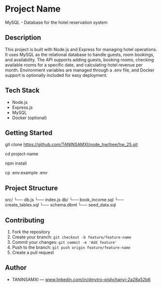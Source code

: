 # Project Name

MySQL - Database for the hotel reservation system

## Description

This project is built with Node.js and Express for managing hotel operations.
It uses MySQL as the relational database to handle guests, room bookings, and availability. 
The API supports adding guests, booking rooms, checking available rooms for a specific date, 
and calculating hotel revenue per month.
Environment variables are managed through a .env file,
and Docker support is optionally included for easy deployment.

## Tech Stack
- Node.js
- Express.js
- MySQL
- Docker (optional)

## Getting Started

git clone https://github.com/TANINSAMXI/node_hw/tree/hw_25.git

cd project-name

npm install

cp .env.example .env


## Project Structure

src/
└── db.js
└── index.js
db/
└── book_income.sql
└── create_tables.sql
└── schema.dbml
└── seed_data.sql

## Contributing

1. Fork the repository
2. Create your branch: `git checkout -b feature/feature-name`
3. Commit your changes: `git commit -m 'Add feature'`
4. Push to the branch: `git push origin feature/feature-name`
5. Create a pull request


## Author

- TANINSAMXI — www.linkedin.com/in/dmytro-pishchanyi-2a28a52b6
